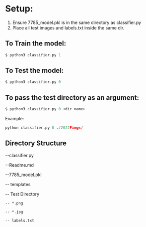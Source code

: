 # Setup:
1. Ensure 7785_model.pkl is in the same directory as classifier.py
2. Place all test images and labels.txt inside the same dir. 

## To Train the model:
```python
$ python3 classifier.py 1 
```
## To Test the model: 
```python
$ python3 classifier.py 0
```

## To pass the test directory as an argument:
```python
$ python3 classifier.py 0 <dir_name>
```

Example:
```python
python classifier.py 0 ./2022Fimgs/
```


## Directory Structure
--classifier.py

--Readme.md

--7785_model.pkl

-- templates

-- Test Directory

    -- *.png

    -- *.jpg

    -- labels.txt
